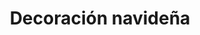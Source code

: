 ---
title: Decoración navideña
description: Bolas de Navidad personalizadas
price: 10.99
images: [
    {
        url: /bolaVerde.webp,
        alt: Bola de navidad personalizada
    }
]
---
